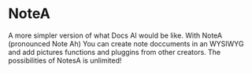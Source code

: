 # NoteA
A more simpler version  of what Docs AI would be like.
With NoteA (pronounced Note Ah) You can create note doccuments in an WYSIWYG and add pictures functions and pluggins from other creators. The possibilities of NotesA is unlimited!
